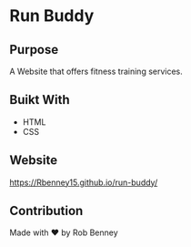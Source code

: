 # Run Buddy

## Purpose
A Website that offers fitness training services.

## Buikt With
* HTML
* CSS

## Website
https://Rbenney15.github.io/run-buddy/

## Contribution
Made with ❤️ by Rob Benney
